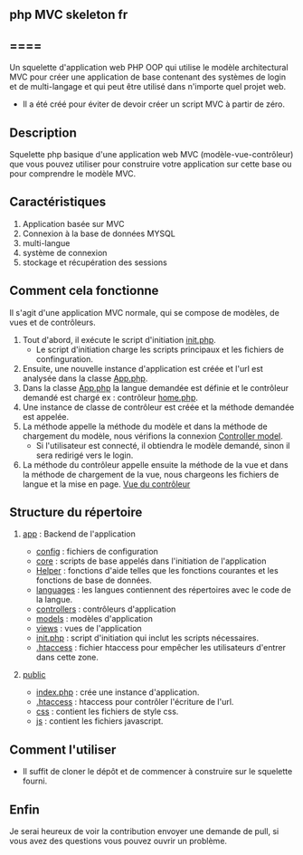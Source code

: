 ## php MVC skeleton fr
====
---------
Un squelette d'application web PHP OOP qui utilise le modèle architectural MVC pour créer une application de base contenant des systèmes de login et de multi-langage et qui peut être utilisé dans n'importe quel projet web.

- Il a été créé pour éviter de devoir créer un script MVC à partir de zéro. 

## Description 
Squelette php basique d'une application web MVC (modèle-vue-contrôleur) que vous pouvez utiliser pour construire votre application sur cette base ou pour comprendre le modèle MVC.

## Caractéristiques 
1. Application basée sur MVC
2. Connexion à la base de données MYSQL
3. multi-langue
4. système de connexion
4. stockage et récupération des sessions

## Comment cela fonctionne 
Il s'agit d'une application MVC normale, qui se compose de modèles, de vues et de contrôleurs. 
1. Tout d'abord, il exécute le script d'initiation [init.php](app/init.php).
    - Le script d'initiation charge les scripts principaux et les fichiers de confinguration.
2. Ensuite, une nouvelle instance d'application est créée et l'url est analysée dans la classe [App.php](app/core/App.php#L51).
3. Dans la classe [App.php](app/core/App.php#L13) la langue demandée est définie et le contrôleur demandé est chargé ex : contrôleur [home.php](app/controllers/home.php).
4. Une instance de classe de contrôleur est créée et la méthode demandée est appelée.
5. La méthode appelle la méthode du modèle et dans la méthode de chargement du modèle, nous vérifions la connexion [Controller model](app/core/Controller.php#L10).
    - Si l'utilisateur est connecté, il obtiendra le modèle demandé, sinon il sera redirigé vers le login.
6. La méthode du contrôleur appelle ensuite la méthode de la vue et dans la méthode de chargement de la vue, nous chargeons les fichiers de langue et la mise en page.  [Vue du contrôleur](app/core/Controller.php#L37)

## Structure du répertoire
1. [app](app) : Backend de l'application
    - [config](app/config) : fichiers de configuration
    - [core](app/core) : scripts de base appelés dans l'initiation de l'application 
    - [Helper](app/Helper) : fonctions d'aide telles que les fonctions courantes et les fonctions de base de données.
    - [languages](app/languages) : les langues contiennent des répertoires avec le code de la langue.
    - [controllers](app/controllers) : contrôleurs d'application
    - [models](app/models) : modèles d'application
    - [views](app/views) : vues de l'application
    - [init.php](app/init.php) : script d'initiation qui inclut les scripts nécessaires.
    - [.htaccess](app/.htaccess) : fichier htaccess pour empêcher les utilisateurs d'entrer dans cette zone.

2. [public](public)
    - [index.php](public/index.php) : crée une instance d'application.
    - [.htaccess](public/.htaccess) : htaccess pour contrôler l'écriture de l'url. 
    - [css](public/css) : contient les fichiers de style css.
    - [js](public/js) : contient les fichiers javascript.

## Comment l'utiliser
- Il suffit de cloner le dépôt et de commencer à construire sur le squelette fourni.


## Enfin 
Je serai heureux de voir la contribution envoyer une demande de pull, 
si vous avez des questions vous pouvez ouvrir un problème.
